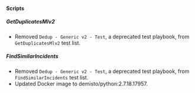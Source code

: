 
#### Scripts
##### GetDuplicatesMlv2
- Removed `Dedup - Generic v2 - Test`, a deprecated test playbook, from `GetDuplicatesMlv2` test list. 
##### FindSimilarIncidents
- Removed `Dedup - Generic v2 - Test`, a deprecated test playbook, from `FindSimilarIncidents` test list. 
- Updated Docker image to demisto/python:2.7.18.17957.
